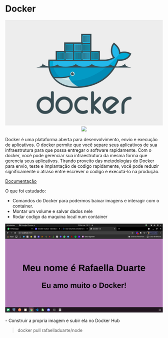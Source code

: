 # Docker

<p align="center">
<img src="https://raw.githubusercontent.com/elladarte/Docker/main/docker.png"/> </br>
<img src="https://img.shields.io/static/v1?label=Status&message=Em_andamento&color=blue&style=for-the-badge"/>
</p>

Docker é uma plataforma aberta para desenvolvimento, envio e execução de aplicativos. O docker permite que você separe seus aplicativos de sua infraestrutura para que possa entregar o software rapidamente. Com o docker, você pode gerenciar sua infraestrutura da mesma forma que gerencia seus aplicativos. Tirando proveito das metodologias do Docker para envio, teste e implantação de codigo rapidamente, você pode reduzir significamente o atraso entre escrever o codigo e executá-lo na produção.

[Documentação](https://docs.docker.com/)

O que foi estudado:
- Comandos do Docker para podermos baixar imagens e interagir com o container.
- Montar um volume e salvar dados nele
- Rodar codigo da maquina local num container
<p align="center">
<img src="https://raw.githubusercontent.com/elladarte/Docker/main/script_on_container.png"/> </br>
</p>
- Construir a propria imagem e subir ela no Docker Hub
   
   > docker pull rafaelladuarte/node 


